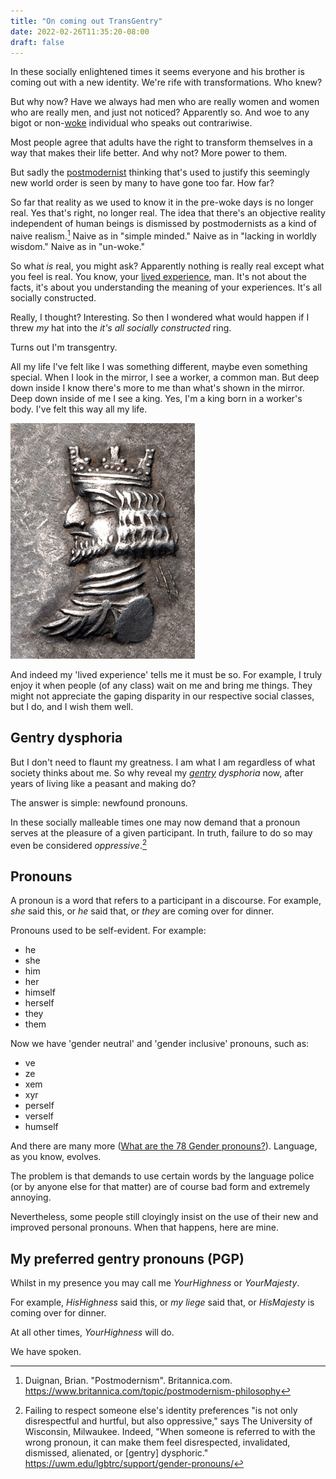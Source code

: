 ```yaml
---
title: "On coming out TransGentry"
date: 2022-02-26T11:35:20-08:00
draft: false
---
```


In these socially enlightened times it seems everyone and his brother
is coming out with a new identity. We're rife with transformations.
Who knew?

But why now? Have we always had men who are really women and women
who are really men, and just not noticed? Apparently so. And woe to
any bigot or non-[woke](https://en.wikipedia.org/wiki/Woke)
individual who speaks out contrariwise.

Most people agree that adults have the right to transform themselves
in a way that makes their life better. And why not? More
power to them.

But sadly the
[postmodernist](https://en.wikipedia.org/wiki/Postmodernism) thinking
that's used to justify this seemingly new world order is seen by many
to have gone too far. How far?

So far that reality as we used to know it in the pre-woke
days is no longer real. Yes that's right, no longer real. The idea
that there's an objective reality independent of human beings is
dismissed by postmodernists as a kind of naive realism.[^1] Naive as
in "simple minded." Naive as in "lacking in worldly wisdom." Naive as
in "un-woke."

So what _is_ real, you might ask? Apparently nothing is really real
except what you feel is real. You know, your [lived
experience](https://en.wikipedia.org/wiki/Lived_experience), man.
It's not about the facts, it's about you understanding the meaning of
your experiences. It's all socially constructed.


Really, I thought? Interesting. So then I wondered what would happen
if I threw _my_ hat into the _it's all socially constructed_ ring.

Turns out I'm transgentry.

All my life I've felt like I was something different, maybe even
something special. When I look in the mirror, I see a worker, a
common man. But deep down inside I know there's more to me than
what's shown in the mirror. Deep down inside of me I see a king. Yes,
I'm a king born in a worker's body. I've felt this way all my life.

![king with crown](/images/King_of_Persis_Ardashir_II_with_crown_1st_century_BCE.jpg)

And indeed my 'lived experience' tells me it must be so. For
example, I truly enjoy it when people (of any class) wait on me and
bring me things. They might not appreciate the gaping disparity in
our respective social classes, but I do, and I wish them well.

## Gentry dysphoria

But I don't need to flaunt my greatness. I am what I am regardless of
what society thinks about me. So why reveal my
_[gentry](https://en.wikipedia.org/wiki/Gentry) dysphoria_ now, after
years of living like a peasant and making do?

The answer is simple: newfound pronouns.

In these socially malleable times one may now demand that a pronoun
serves at the pleasure of a given participant. In truth, failure to
do so may even be considered _oppressive_.[^2]

## Pronouns

A pronoun is a word that refers to a participant in a discourse. For
example, _she_ said this, or _he_ said that, or _they_ are coming
over for dinner.


Pronouns used to be self-evident. For example:

- he
- she
- him
- her
- himself
- herself
- they
- them

Now we have 'gender neutral' and 'gender inclusive' pronouns, such as:

- ve
- ze
- xem
- xyr
- perself
- verself
- humself

And there are many more ([What are the 78 Gender
pronouns?](https://bobcutmag.com/2021/09/07/what-are-the-78-gender-pronouns/)).
Language, as you know, evolves.

The problem is that demands to use certain words by the language
police (or by anyone else for that matter) are of course bad form and
extremely annoying.

Nevertheless, some people still cloyingly insist on the use of their
new and improved personal pronouns. When that happens, here are mine.


## My preferred gentry pronouns (PGP)


Whilst in my presence you may call me _YourHighness_ or _YourMajesty_.

For example, _HisHighness_ said this, or
_my liege_ said that, or _HisMajesty_ is coming over for dinner.

At all other times, _YourHighness_ will do.

We have spoken.

[^1]: Duignan, Brian. "Postmodernism". Britannica.com.
https://www.britannica.com/topic/postmodernism-philosophy


[^2]: Failing to respect someone else's identity preferences "is not
only disrespectful and hurtful, but also oppressive," says The University of
Wisconsin, Milwaukee. Indeed, "When someone is referred to with the
wrong pronoun, it can make them feel disrespected, invalidated,
dismissed, alienated, or [gentry] dysphoric."
https://uwm.edu/lgbtrc/support/gender-pronouns/
